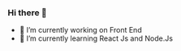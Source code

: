 ### Hi there 👋

- 🔭 I’m currently working on Front End
- 🌱 I’m currently learning React Js and Node.Js
